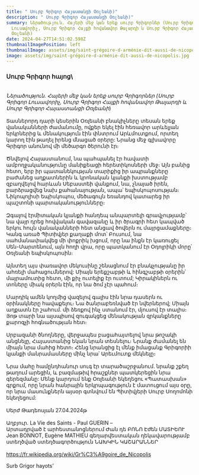 ```yaml
---
title: " Սուրբ Գրիգոր Հայաստանցի Օռլեանի)"
description: " Սուրբ Գրիգոր Հայաստանցի Օռլեանի)"
summary: Ներածություն. Հայերի մեջ կան երեք սուրբ Գրիգորներ (Սուրբ Գրիգոր
  Լուսավորիչ, Սուրբ Գրիգոր Հայքի հովանավոր Թալարդի և Սուրբ Գրիգոր Հայաստանցի
  Օռլեանի)
date: 2024-04-27T14:51:02.598Z
thumbnailImagePosition: left
thumbnailImage: assets/img/saint-grégoire-d-arménie-dit-aussi-de-nicopolis.jpg
image: assets/img/saint-grégoire-d-arménie-dit-aussi-de-nicopolis.jpg
---
```

<!--StartFragment-->

### **Սուրբ Գրիգոր հայոց**\

\
 *Ներածություն. Հայերի մեջ կան երեք սուրբ Գրիգորներ (Սուրբ Գրիգոր Լուսավորիչ, Սուրբ Գրիգոր Հայքի հովանավոր Թալարդի և Սուրբ Գրիգոր Հայաստանցի Օռլեանի*)\
\
 Տասներորդ դարի կեսերին Օռլեանի բնակիչները տեսան երեք վանականների ժամանումը, ովքեր եկել էին հեռավոր արևելյան երկրներից և մենակություն էին փնտրում Արևմուտքում, որտեղ կարող էին թաղել իրենց մնացած օրերը: Նրանց մեջ գլխավորը Գրիգոր անունով մի մեծարգո ծերունի էր։ \
\
Ծնվելով Հայաստանում, նա պահպանել էր հավատի ամբողջականությունը մանիքեացի հերետիկոսների մեջ։ Այն բանից հետո, երբ իր պատանեկության տարիքից իր ապրանքները բաժանեց աղքատներին և կրոնական կյանքի խստությամբ զբաղվելով հարևան Սեբաստեի վանքում, նա, չնայած իրեն, բարձրացվեց նախ քահանայության, ապա՝ եպիսկոպոսության։ Նիկոպոլիսի եպիսկոպոս, մեծագույն եռանդով կատարեց իր պաշտոնի պարտականությունները։ \
\
Զգալով էրմիտական ​​կյանքի հանդեպ անպարտելի գրավչությամբ՝ նա վայր դրեց հովվական գավազանը և իր ծրագրի հետ կապված երկու հույն վանականների հետ անցավ ծովերն ու մայրցամաքները։ Կանգ առած Պիտիվյեր քաղաքի մոտ՝ Բուսում, նա սահմանափակվեց մի փոքրիկ խցում, որը նա ինքն էր կառուցել Սեն-Մարտենում, այն հողի վրա, որը պատկանում էր Օդոլրիկի մորը՝ Օռլեանի եպիսկոպոսին։\
\
 Այնտեղ այս փառավոր մեկուսինը շենացնում էր բնակչությանը իր ահռելի մահացումներով: Միայն երեքշաբթի և հինգշաբթի օրերին՝ մայրամուտից հետո, մի քիչ ուտելիք էր ուտում; Կիրակիներն ու տոները միակ օրերն էին, որ նա ծոմ չէր պահում։ \
\
Մարդիկ ամեն կողմից վազելով գալիս էին նրա դասերն ու օրինակները հավաքելու։ Նա ծանրաբեռնված էր նվերներով; Միայն աղքատն էր շահում. մի ձեռքով ինչ ստանում էր, մյուսով էր տալիս։ Յոթ տարի նա այսպիսով զուգակցեց մենակության զրկանքները քարոզչի հոգնածության հետ։ \
\
Սրբազանի ծնողները, վերջապես բացահայտելով նրա թոշակի անցնելը, Հայաստանից եկան նրան տեսնելու։ Նրանք ժամանել են միայն նրա մահից հետո։ Հենց նրանցից էլ մենք իմացանք Գրիգորիի կյանքի մանրամասները մինչ նրա՝ Արեւմուտք մեկնելը։\
\
 Նրա մահը համընդհանուր սուգ էր տարածաշրջանում. նրանք շքեղ թաղում արեցին, և բազմաթիվ հրաշքներ պատկերեցին նրա գերեզմանը: Մենք կարդում ենք Օռլեանի եկեղեցու «Պատասխան» գրքում, որը նրան հանրային երկրպագություն է մատուցում այս օրը, որ նրա մասունքներն այսօր գտնվում են Պիտիվյերի Սուրբ Սողոմոնի եկեղեցում:\
\
 Սերժ Թադեոսյան 27.04.2024թ \
\
Աղբյուր. La Vie des Saints - Paul GUERIN – \
Արտադրված է արհեստանոցներում Ժան դե ԲՈՆՈ Էժեն ՄԱՏԻԵՈՒ \
Jean BONNOT,  Eugène MATHIEU գեղարվեստական ​​ղեկավարությամբ ստեղծված ստեղծագործություն ՆԱԽԿԻՆ ԿԱՇԱՐԱՆՆԵՐ\
\
https://fr.wikipedia.org/wiki/Gr%C3%A9goire_de_Nicopolis  

Surb Grigor hayots’

<!--EndFragment-->
